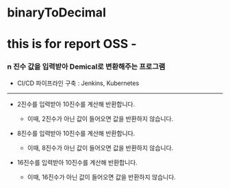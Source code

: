 # binaryToDecimal

# this is for report OSS - 
### n 진수 값을 입력받아 Demical로 변환해주는 프로그램

* CI/CD 파이프라인 구축 : Jenkins, Kubernetes

------------------

* 2진수를 입력받아 10진수를 계산해 반환합니다. 
    - 이때, 2진수가 아닌 값이 들어오면 값을 반환하지 않습니다. 

* 8진수를 입력받아 10진수를 계산해 반환합니다. 
    - 이때, 8진수가 아닌 값이 들어오면 값을 반환하지 않습니다. 

* 16진수를 입력받아 10진수를 계산해 반환합니다. 
    - 이때, 16진수가 아닌 값이 들어오면 값을 반환하지 않습니다. 

